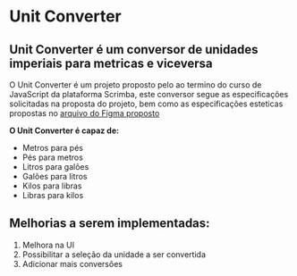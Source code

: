 # Unit Converter

## Unit Converter é um conversor de unidades imperiais para metricas e viceversa

 O Unit Converter é um projeto proposto pelo ao termino do curso de JavaScript da plataforma Scrimba, este conversor segue as especificações solicitadas na proposta do projeto, bem como as especificações esteticas propostas no [arquivo do Figma proposto](https://www.figma.com/file/LkhGZcoJjekhdGikEiRUNr/Unit-Conversion-(Copy))

 **O Unit Converter é capaz de:**

 * Metros para pés
 * Pés para metros
 * Litros para galões
 * Galões para litros
 * Kilos para libras
 * Libras para kilos

 ## Melhorias a serem implementadas:

 1. Melhora na UI
 2. Possibilitar a seleção da unidade a ser convertida
 3. Adicionar mais conversões

 
